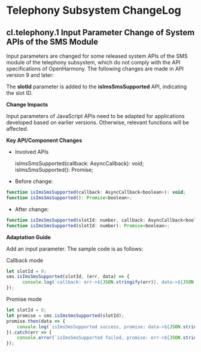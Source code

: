 # Telephony Subsystem ChangeLog



## cl.telephony.1 Input Parameter Change of System APIs of the SMS Module

Input parameters are changed for some released system APIs of the SMS module of the telephony subsystem, which do not comply with the API specifications of OpenHarmony. The following changes are made in API version 9 and later:

The **slotId** parameter is added to the **isImsSmsSupported** API, indicating the slot ID.

**Change Impacts**

Input parameters of JavaScript APIs need to be adapted for applications developed based on earlier versions. Otherwise, relevant functions will be affected.

**Key API/Component Changes**

- Involved APIs

  isImsSmsSupported(callback: AsyncCallback<boolean>): void;
  isImsSmsSupported(): Promise<boolean>;

- Before change:

```js
function isImsSmsSupported(callback: AsyncCallback<boolean>): void;
function isImsSmsSupported(): Promise<boolean>;
```

- After change:

```js
function isImsSmsSupported(slotId: number, callback: AsyncCallback<boolean>): void;
function isImsSmsSupported(slotId: number): Promise<boolean>;
```

**Adaptation Guide**

Add an input parameter. The sample code is as follows:

Callback mode

```js
let slotId = 0;
sms.isImsSmsSupported(slotId, (err, data) => {
      console.log(`callback: err->${JSON.stringify(err)}, data->${JSON.stringify(data)}`);
});
```

Promise mode

```js
let slotId = 0;
let promise = sms.isImsSmsSupported(slotId);
promise.then(data => {
    console.log(`isImsSmsSupported success, promise: data->${JSON.stringify(data)}`);
}).catch(err => {
    console.error(`isImsSmsSupported failed, promise: err->${JSON.stringify(err)}`);
});
```
